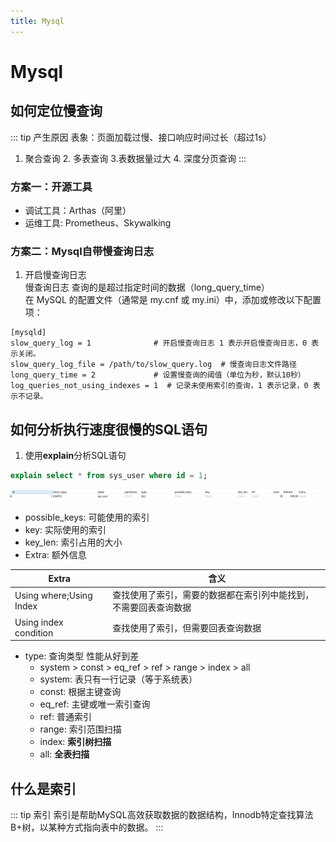 ```yaml
---
title: Mysql
---
```

# Mysql
## 如何定位慢查询

::: tip 产生原因
表象：页面加载过慢、接口响应时间过长（超过1s）
1. 聚合查询 2. 多表查询 3.表数据量过大 4. 深度分页查询
:::

### 方案一：开源工具
* 调试工具：Arthas（阿里）
* 运维工具: Prometheus、Skywalking

### 方案二：Mysql自带慢查询日志
1. 开启慢查询日志 <br>
慢查询日志 查询的是超过指定时间的数据（long_query_time） <br>
在 MySQL 的配置文件（通常是 my.cnf 或 my.ini）中，添加或修改以下配置项：
```shell
[mysqld]
slow_query_log = 1              # 开启慢查询日志 1 表示开启慢查询日志，0 表示关闭。
slow_query_log_file = /path/to/slow_query.log  # 慢查询日志文件路径
long_query_time = 2             # 设置慢查询的阈值（单位为秒，默认10秒）
log_queries_not_using_indexes = 1  # 记录未使用索引的查询，1 表示记录，0 表示不记录。
```
## 如何分析执行速度很慢的SQL语句
1. 使用**explain**分析SQL语句
```sql
explain select * from sys_user where id = 1;
```
![img.png](../../.vuepress/public/assets/mysql/explain.png)
* possible_keys: 可能使用的索引
* key: 实际使用的索引
* key_len: 索引占用的大小
* Extra: 额外信息

| Extra                   | 含义                              | 
|-------------------------|---------------------------------| 
| Using where;Using Index | 查找使用了索引，需要的数据都在索引列中能找到，不需要回表查询数据| 
| Using index condition   | 查找使用了索引，但需要回表查询数据 |

* type: 查询类型  性能从好到差
    * system > const > eq_ref > ref > range > index > all
    * system: 表只有一行记录（等于系统表）
    * const: 根据主键查询
    * eq_ref: 主键或唯一索引查询
    * ref: 普通索引
    * range: 索引范围扫描
    * index: **索引树扫描**
    * all: **全表扫描**

## 什么是索引

::: tip 索引
索引是帮助MySQL高效获取数据的数据结构，Innodb特定查找算法B+树，以某种方式指向表中的数据。
:::

